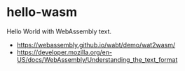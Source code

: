 # hello-wasm
Hello World with WebAssembly text.

- https://webassembly.github.io/wabt/demo/wat2wasm/
- https://developer.mozilla.org/en-US/docs/WebAssembly/Understanding_the_text_format
